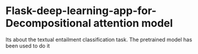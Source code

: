 # Flask-deep-learning-app-for-Decompositional attention model
Its about the textual entailment classification task. The pretrained model has been used to do it
